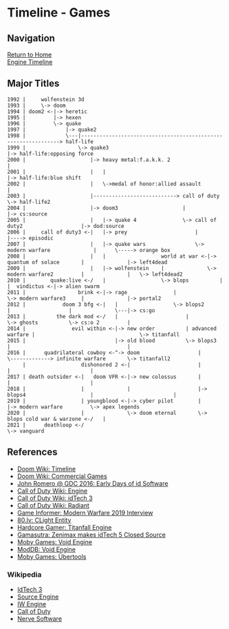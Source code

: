 # Timeline - Games

## Navigation

[Return to Home](../index.md)  
[Engine Timeline](./engines.md)

## Major Titles

```
1992 |     wolfenstein 3d
1993 |     \-> doom
1994 | doom2 <-|-> heretic
1995 |         |-> hexen
1996 |         \-> quake
1997 |             |-> quake2
1998 |             \---|---------------------------------------------------------------> half-life
1999 |                 \-> quake3                                                        |-> half-life:opposing force
2000 |                     |-> heavy metal:f.a.k.k. 2                                    |
2001 |                     |   |                                                         |-> half-life:blue shift
2002 |                     |   \->medal of honor:allied assault                          |
2003 |                     |---------------------------> call of duty                    \-> half-life2
2004 |                     |-> doom3                     |                                   |-> cs:source
2005 |                     |   |-> quake 4               \-> call of duty2                   |-> dod:source
2006 |     call of duty3 <-|   |-> prey                      |                               |----> episodic
2007 |                     |   |-> quake wars                \-> modern warfare              |      \-----> orange box
2008 |                     |   |                  world at war <-|-> quantum of solace       |              |-> left4dead
2009 |                     |   |-> wolfenstein    |              \-> modern warfare2         |              |   \-> left4dead2
2010 |        quake:live <-/   |                  \-> blops          |                       |  vindictus <-|-> alien swarm
2011 |                 brink <-|-> rage               |              \-> modern warfare3     |              |-> portal2
2012 |            doom 3 bfg <-|   |                  \-> blops2         |                   |              \---|-> cs:go
2013 |          the dark mod <-/   |                      |              \-> ghosts          \-> cs:o 2         |
2014 |               evil within <-|-> new order          | advanced warfare |                                  \-> titanfall
2015 |                             |-> old blood          \-> blops3         |                                      |
2016 |      quadrilateral cowboy <-^-> doom                   |              \-------------> infinite warfare       \-> titanfall2
     |                  dishonored 2 <-|                      |                              |                          |
2017 | death outsider <-|   doom VFR <-|-> new colossus       |                              |                          |
2018 |                  |              |                      |-> blops4                     |                          |
2019 |                  | youngblood <-|-> cyber pilot        |                              |-> modern warfare         \-> apex legends
2020 |                  |              \-> doom eternal       \-> blops cold war & warzone <-/   |
2021 |      deathloop <-/                                                                        \-> vanguard
```

## References

 - [Doom Wiki: Timeline](https://doomwiki.org/wiki/Timeline)
 - [Doom Wiki: Commercial Games](https://doomwiki.org/wiki/Commercial_games)
 - [John Romero @ GDC 2016: Early Days of id Software](https://www.gdcvault.com/play/1023765/The-Early-Days-of-id)
 - [Call of Duty Wiki: Engine](https://callofduty.fandom.com/wiki/Game_Engine)
 - [Call of Duty Wiki: idTech 3](https://callofduty.fandom.com/wiki/Id_Tech_3)
 - [Call of Duty Wiki: Radiant](https://callofduty.fandom.com/wiki/Radiant)
 - [Game Informer: Modern Warfare 2019 Interview](https://www.gameinformer.com/2019/08/26/the-impressive-new-tech-behind-call-of-duty-modern-warfare)
 - [80.lv: CLight Entity](https://80.lv/articles/valve-reused-the-code-for-flickering-lights-in-alyx-22-years-later/)
 - [Hardcore Gamer: Titanfall Engine](https://hardcoregamer.com/features/interviews/e3-2016-respawn-talks-content-variety-reworked-engine-in-titanfall-2/212196/)
 - [Gamasutra: Zenimax makes idTech 5 Closed Source](https://www.gamasutra.com/view/news/29886/id_Tech_5_Rage_Engine_No_Longer_Up_For_External_Licensing.php)
 - [Moby Games: Void Engine](https://www.mobygames.com/game-group/3d-engine-void-engine)
 - [ModDB: Void Engine](https://www.moddb.com/engines/void-engine)
 - [Moby Games: Übertools](https://www.mobygames.com/game-group/3d-engine-id-tech-3-with-bertools)

### Wikipedia

 - [IdTech 3](https://en.wikipedia.org/wiki/Id_Tech_3#Games_using_the_engine)
 - [Source Engine](https://en.wikipedia.org/wiki/Source_(game_engine)#Games_using_Source)
 - [IW Engine](https://en.wikipedia.org/wiki/IW_(game_engine)#Games_using_IW_engine)
 - [Call of Duty](https://en.wikipedia.org/wiki/Call_of_Duty)
 - [Nerve Software](https://en.wikipedia.org/wiki/Nerve_Software)
